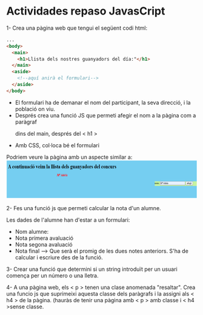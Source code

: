 # Actividades repaso JavasCript

1- Crea una pàgina web que tengui el següent codi html:

```html
...
<body>
  <main>
    <h1>Llista dels nostres guanyadors del día:"</h1>
  </main>
  <aside>
    <!--aquí anirà el formulari-->
  </aside>
</body>
```

- El formulari ha de demanar el nom del participant, la seva direcció, i la població on viu.
- Després crea una funció JS que permeti afegir el nom a la pàgina com a paràgraf <p> dins del main,
  després del < h1 >
- Amb CSS, col·loca bé el formulari

Podriem veure la pàgina amb un aspecte similar a:
<img src="./img/Captura.PNG"/>

2- Fes una funció js que permeti calcular la nota d'un alumne.

Les dades de l'alumne han d'estar a un formulari:

- Nom alumne:
- Nota primera avaluació
- Nota segona avaluació
- Nota final --> Que serà el promig de les dues notes anteriors. S'ha de calcular i escriure des de la funció.

3- Crear una funció que determini si un string introduït per un usuari comença per un número o una lletra.

4- A una pàgina web, els < p > tenen una clase anomenada "resaltar". Crea una funcio js que suprimeixi
aquesta classe dels paràgrafs i la assigni als < h4 > de la pàgina.
(hauràs de tenir una pàgina amb < p > amb classe i < h4 >sense classe.
